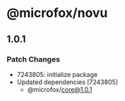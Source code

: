 # @microfox/novu

## 1.0.1

### Patch Changes

- 7243805: initialize package
- Updated dependencies [7243805]
  - @microfox/core@1.0.1
